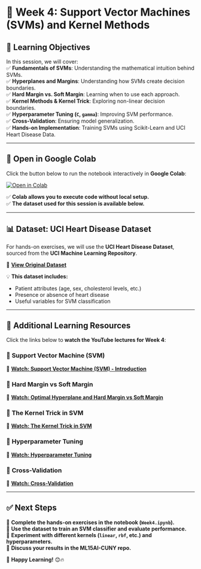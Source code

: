 # 📌 Week 4: Support Vector Machines (SVMs) and Kernel Methods  

## 🎯 Learning Objectives  
In this session, we will cover:  
✅ **Fundamentals of SVMs**: Understanding the mathematical intuition behind SVMs.  
✅ **Hyperplanes and Margins**: Understanding how SVMs create decision boundaries.  
✅ **Hard Margin vs. Soft Margin**: Learning when to use each approach.  
✅ **Kernel Methods & Kernel Trick**: Exploring non-linear decision boundaries.  
✅ **Hyperparameter Tuning (`C`, `gamma`)**: Improving SVM performance.  
✅ **Cross-Validation**: Ensuring model generalization.  
✅ **Hands-on Implementation**: Training SVMs using Scikit-Learn and UCI Heart Disease Data.  

---  

## 📂 Open in Google Colab  
Click the button below to run the notebook interactively in **Google Colab**:  

[![Open in Colab](https://colab.research.google.com/assets/colab-badge.svg)](https://colab.research.google.com/github/PKhosravi-CityTech/ML15AI-CUNY/blob/main/Week4/Week4.ipynb)  

✅ **Colab allows you to execute code without local setup.**  
✅ **The dataset used for this session is available below.**  

---  

## 📊 Dataset: UCI Heart Disease Dataset  
For hands-on exercises, we will use the **UCI Heart Disease Dataset**, sourced from the **UCI Machine Learning Repository**.  

📌 **[View Original Dataset](https://archive.ics.uci.edu/dataset/45/heart+disease)**  

💡 **This dataset includes:**  
- Patient attributes (age, sex, cholesterol levels, etc.)  
- Presence or absence of heart disease  
- Useful variables for SVM classification  

---  

## 🎥 Additional Learning Resources  
Click the links below to **watch the YouTube lectures for Week 4**:  

### 🔹 **Support Vector Machine (SVM)**  
📌 **[Watch: Support Vector Machine (SVM) - Introduction](https://youtu.be/_YPScrckx28?si=HzmI56iDZ6LrCAfd)**  

### 🔹 **Hard Margin vs Soft Margin**  
📌 **[Watch: Optimal Hyperplane and Hard Margin vs Soft Margin](https://youtu.be/ny1iZ5A8ilA?si=XD3A0YPbfj0cwrMA)**  

### 🔹 **The Kernel Trick in SVM**  
📌 **[Watch: The Kernel Trick in SVM](https://youtu.be/DTcfH5W6o08?si=ijgEATzc1N1jdn2u)**  

### 🔹 **Hyperparameter Tuning**  
📌 **[Watch: Hyperparameter Tuning](https://youtu.be/fSytzGwwBVw?si=hB2datIP9OTc3vw6)**  

### 🔹 **Cross-Validation**  
📌 **[Watch: Cross-Validation](https://youtu.be/fSytzGwwBVw?si=hB2datIP9OTc3vw6)**  

---  

## ✅ Next Steps  
📌 **Complete the hands-on exercises in the notebook (`Week4.ipynb`).**  
📌 **Use the dataset to train an SVM classifier and evaluate performance.**  
📌 **Experiment with different kernels (`linear`, `rbf`, etc.) and hyperparameters.**  
📌 **Discuss your results in the ML15AI-CUNY repo.**  

🚀 **Happy Learning!** 😊🔥

